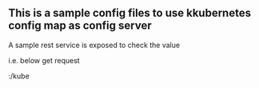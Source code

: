 ## This is a sample config files to use kkubernetes config map as config server
A sample rest service is exposed to check the value 


i.e.  below get request

<ip>:<port>/kube



